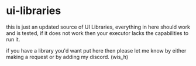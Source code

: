 # ui-libraries
this is just an updated source of UI Libraries, everything in here should work and is tested, if it does not work then your executor lacks the capabilities to run it.

if you have a library you'd want put here then please let me know by either making a request or by adding my discord. (wis_h)
